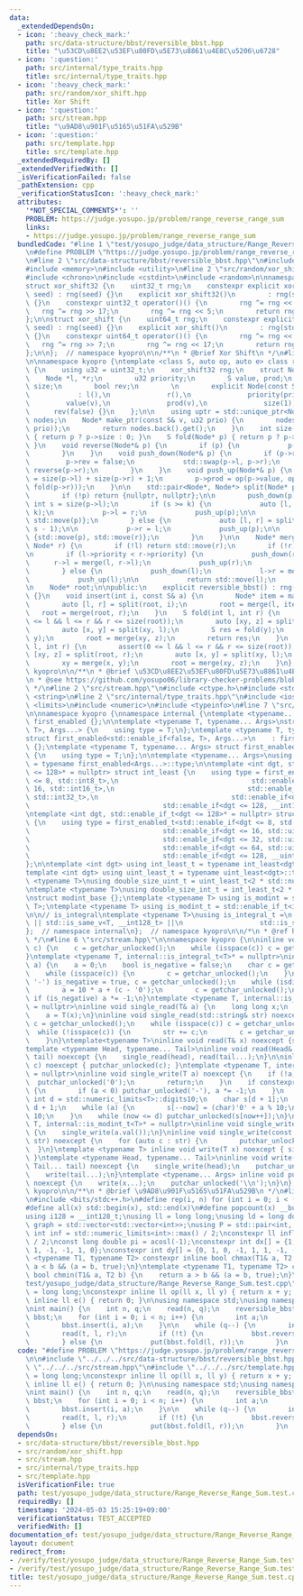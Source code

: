 ```yaml
---
data:
  _extendedDependsOn:
  - icon: ':heavy_check_mark:'
    path: src/data-structure/bbst/reversible_bbst.hpp
    title: "\u53CD\u8EE2\u53EF\u80FD\u5E73\u8861\u4E8C\u5206\u6728"
  - icon: ':question:'
    path: src/internal/type_traits.hpp
    title: src/internal/type_traits.hpp
  - icon: ':heavy_check_mark:'
    path: src/random/xor_shift.hpp
    title: Xor Shift
  - icon: ':question:'
    path: src/stream.hpp
    title: "\u9AD8\u901F\u5165\u51FA\u529B"
  - icon: ':question:'
    path: src/template.hpp
    title: src/template.hpp
  _extendedRequiredBy: []
  _extendedVerifiedWith: []
  _isVerificationFailed: false
  _pathExtension: cpp
  _verificationStatusIcon: ':heavy_check_mark:'
  attributes:
    '*NOT_SPECIAL_COMMENTS*': ''
    PROBLEM: https://judge.yosupo.jp/problem/range_reverse_range_sum
    links:
    - https://judge.yosupo.jp/problem/range_reverse_range_sum
  bundledCode: "#line 1 \"test/yosupo_judge/data_structure/Range_Reverse_Range_Sum.test.cpp\"\
    \n#define PROBLEM \"https://judge.yosupo.jp/problem/range_reverse_range_sum\"\n\
    \n#line 2 \"src/data-structure/bbst/reversible_bbst.hpp\"\n#include <cassert>\n\
    #include <memory>\n#include <utility>\n#line 2 \"src/random/xor_shift.hpp\"\n\
    #include <chrono>\n#include <cstdint>\n#include <random>\n\nnamespace kyopro {\n\
    struct xor_shift32 {\n    uint32_t rng;\n    constexpr explicit xor_shift32(uint32_t\
    \ seed) : rng(seed) {}\n    explicit xor_shift32()\n        : rng(std::chrono::steady_clock::now().time_since_epoch().count())\
    \ {}\n    constexpr uint32_t operator()() {\n        rng ^= rng << 13;\n     \
    \   rng ^= rng >> 17;\n        rng ^= rng << 5;\n        return rng;\n    }\n\
    };\n\nstruct xor_shift {\n    uint64_t rng;\n    constexpr explicit xor_shift(uint64_t\
    \ seed) : rng(seed) {}\n    explicit xor_shift()\n        : rng(std::chrono::steady_clock::now().time_since_epoch().count())\
    \ {}\n    constexpr uint64_t operator()() {\n        rng ^= rng << 13;\n     \
    \   rng ^= rng >> 7;\n        rng ^= rng << 17;\n        return rng;\n    }\n\
    };\n\n};  // namespace kyopro\n\n/**\n * @brief Xor Shift\n */\n#line 6 \"src/data-structure/bbst/reversible_bbst.hpp\"\
    \n\nnamespace kyopro {\ntemplate <class S, auto op, auto e> class reversible_bbst\
    \ {\n    using u32 = uint32_t;\n    xor_shift32 rng;\n    struct Node {\n    \
    \    Node *l, *r;\n        u32 priority;\n        S value, prod;\n        int\
    \ size;\n        bool rev;\n        \n        explicit Node(const S& v, u32 prio)\n\
    \            : l(),\n              r(),\n              priority(prio),\n     \
    \         value(v),\n              prod(v),\n              size(1),\n        \
    \      rev(false) {}\n    };\n\n    using uptr = std::unique_ptr<Node>;\n    std::vector<uptr>\
    \ nodes;\n    Node* make_ptr(const S& v, u32 prio) {\n        nodes.emplace_back(std::make_unique<Node>(v,\
    \ prio));\n        return nodes.back().get();\n    }\n    int size(Node* p) const\
    \ { return p ? p->size : 0; }\n    S fold(Node* p) { return p ? p->prod : e();\
    \ }\n    void reverse(Node*& p) {\n        if (p) {\n            p->rev ^= 1;\n\
    \        }\n    }\n    void push_down(Node*& p) {\n        if (p->rev) {\n   \
    \         p->rev = false;\n            std::swap(p->l, p->r);\n            reverse(p->l),\
    \ reverse(p->r);\n        }\n    }\n    void push_up(Node*& p) {\n        p->size\
    \ = size(p->l) + size(p->r) + 1;\n        p->prod = op(p->value, op(fold(p->l),\
    \ fold(p->r)));\n    }\n\n    std::pair<Node*, Node*> split(Node* p, int k) {\n\
    \        if (!p) return {nullptr, nullptr};\n\n        push_down(p);\n       \
    \ int s = size(p->l);\n        if (s >= k) {\n            auto [l, r] = split(p->l,\
    \ k);\n            p->l = r;\n            push_up(p);\n\n            return {std::move(l),\
    \ std::move(p)};\n        } else {\n            auto [l, r] = split(p->r, k -\
    \ s - 1);\n\n            p->r = l;\n            push_up(p);\n\n            return\
    \ {std::move(p), std::move(r)};\n        }\n    }\n\n    Node* merge(Node* l,\
    \ Node* r) {\n        if (!l) return std::move(r);\n        if (!r) return std::move(l);\n\
    \n        if (l->priority < r->priority) {\n            push_down(r);\n      \
    \      r->l = merge(l, r->l);\n            push_up(r);\n            return std::move(r);\n\
    \        } else {\n            push_down(l);\n            l->r = merge(l->r, r);\n\
    \            push_up(l);\n\n            return std::move(l);\n        }\n    }\n\
    \n    Node* root;\n\npublic:\n    explicit reversible_bbst() : rng(2023), root(nullptr)\
    \ {}\n    void insert(int i, const S& a) {\n        Node* item = make_ptr(a, rng());\n\
    \        auto [l, r] = split(root, i);\n        root = merge(l, item);\n     \
    \   root = merge(root, r);\n    }\n    S fold(int l, int r) {\n        assert(0\
    \ <= l && l <= r && r <= size(root));\n        auto [xy, z] = split(root, r);\n\
    \        auto [x, y] = split(xy, l);\n        S res = fold(y);\n        xy = merge(x,\
    \ y);\n        root = merge(xy, z);\n        return res;\n    }\n    void reverse(int\
    \ l, int r) {\n        assert(0 <= l && l <= r && r <= size(root));\n        auto\
    \ [xy, z] = split(root, r);\n        auto [x, y] = split(xy, l);\n        reverse(y);\n\
    \        xy = merge(x, y);\n        root = merge(xy, z);\n    }\n};\n};  // namespace\
    \ kyopro\n\n/**\n * @brief \u53CD\u8EE2\u53EF\u80FD\u5E73\u8861\u4E8C\u5206\u6728\
    \n * @see https://github.com/yosupo06/library-checker-problems/blob/master/datastructure/range_reverse_range_sum/sol/correct.cpp\n\
    \ */\n#line 2 \"src/stream.hpp\"\n#include <ctype.h>\n#include <stdio.h>\n#include\
    \ <string>\n#line 2 \"src/internal/type_traits.hpp\"\n#include <iostream>\n#include\
    \ <limits>\n#include <numeric>\n#include <typeinfo>\n#line 7 \"src/internal/type_traits.hpp\"\
    \n\nnamespace kyopro {\nnamespace internal {\ntemplate <typename... Args> struct\
    \ first_enabled {};\n\ntemplate <typename T, typename... Args>\nstruct first_enabled<std::enable_if<true,\
    \ T>, Args...> {\n    using type = T;\n};\ntemplate <typename T, typename... Args>\n\
    struct first_enabled<std::enable_if<false, T>, Args...>\n    : first_enabled<Args...>\
    \ {};\ntemplate <typename T, typename... Args> struct first_enabled<T, Args...>\
    \ {\n    using type = T;\n};\n\ntemplate <typename... Args>\nusing first_enabled_t\
    \ = typename first_enabled<Args...>::type;\n\ntemplate <int dgt, std::enable_if_t<dgt\
    \ <= 128>* = nullptr> struct int_least {\n    using type = first_enabled_t<std::enable_if<dgt\
    \ <= 8, std::int8_t>,\n                                 std::enable_if<dgt <=\
    \ 16, std::int16_t>,\n                                 std::enable_if<dgt <= 32,\
    \ std::int32_t>,\n                                 std::enable_if<dgt <= 64, std::int64_t>,\n\
    \                                 std::enable_if<dgt <= 128, __int128_t>>;\n};\n\
    \ntemplate <int dgt, std::enable_if_t<dgt <= 128>* = nullptr> struct uint_least\
    \ {\n    using type = first_enabled_t<std::enable_if<dgt <= 8, std::uint8_t>,\n\
    \                                 std::enable_if<dgt <= 16, std::uint16_t>,\n\
    \                                 std::enable_if<dgt <= 32, std::uint32_t>,\n\
    \                                 std::enable_if<dgt <= 64, std::uint64_t>,\n\
    \                                 std::enable_if<dgt <= 128, __uint128_t>>;\n\
    };\n\ntemplate <int dgt> using int_least_t = typename int_least<dgt>::type;\n\
    template <int dgt> using uint_least_t = typename uint_least<dgt>::type;\n\ntemplate\
    \ <typename T>\nusing double_size_uint_t = uint_least_t<2 * std::numeric_limits<T>::digits>;\n\
    \ntemplate <typename T>\nusing double_size_int_t = int_least_t<2 * std::numeric_limits<T>::digits>;\n\
    \nstruct modint_base {};\ntemplate <typename T> using is_modint = std::is_base_of<modint_base,\
    \ T>;\ntemplate <typename T> using is_modint_t = std::enable_if_t<is_modint<T>::value>;\n\
    \n\n// is_integral\ntemplate <typename T>\nusing is_integral_t =\n    std::enable_if_t<std::is_integral_v<T>\
    \ || std::is_same_v<T, __int128_t> ||\n                   std::is_same_v<T, __uint128_t>>;\n\
    };  // namespace internal\n};  // namespace kyopro\n\n/*\n * @ref https://qiita.com/kazatsuyu/items/f8c3b304e7f8b35263d8\n\
    \ */\n#line 6 \"src/stream.hpp\"\n\nnamespace kyopro {\n\ninline void single_read(char&\
    \ c) {\n    c = getchar_unlocked();\n    while (isspace(c)) c = getchar_unlocked();\n\
    }\ntemplate <typename T, internal::is_integral_t<T>* = nullptr>\ninline void single_read(T&\
    \ a) {\n    a = 0;\n    bool is_negative = false;\n    char c = getchar_unlocked();\n\
    \    while (isspace(c)) {\n        c = getchar_unlocked();\n    }\n    if (c ==\
    \ '-') is_negative = true, c = getchar_unlocked();\n    while (isdigit(c)) {\n\
    \        a = 10 * a + (c - '0');\n        c = getchar_unlocked();\n    }\n   \
    \ if (is_negative) a *= -1;\n}\ntemplate <typename T, internal::is_modint_t<T>*\
    \ = nullptr>\ninline void single_read(T& a) {\n    long long x;\n    single_read(x);\n\
    \    a = T(x);\n}\ninline void single_read(std::string& str) noexcept {\n    char\
    \ c = getchar_unlocked();\n    while (isspace(c)) c = getchar_unlocked();\n  \
    \  while (!isspace(c)) {\n        str += c;\n        c = getchar_unlocked();\n\
    \    }\n}\ntemplate<typename T>\ninline void read(T& x) noexcept {single_read(x);}\n\
    template <typename Head, typename... Tail>\ninline void read(Head& head, Tail&...\
    \ tail) noexcept {\n    single_read(head), read(tail...);\n}\n\ninline void single_write(char\
    \ c) noexcept { putchar_unlocked(c); }\ntemplate <typename T, internal::is_integral_t<T>*\
    \ = nullptr>\ninline void single_write(T a) noexcept {\n    if (!a) {\n      \
    \  putchar_unlocked('0');\n        return;\n    }\n    if constexpr (std::is_signed_v<T>)\
    \ {\n        if (a < 0) putchar_unlocked('-'), a *= -1;\n    }\n    constexpr\
    \ int d = std::numeric_limits<T>::digits10;\n    char s[d + 1];\n    int now =\
    \ d + 1;\n    while (a) {\n        s[--now] = (char)'0' + a % 10;\n        a /=\
    \ 10;\n    }\n    while (now <= d) putchar_unlocked(s[now++]);\n}\ntemplate <typename\
    \ T, internal::is_modint_t<T>* = nullptr>\ninline void single_write(T a) noexcept\
    \ {\n    single_write(a.val());\n}\ninline void single_write(const std::string&\
    \ str) noexcept {\n    for (auto c : str) {\n        putchar_unlocked(c);\n  \
    \  }\n}\ntemplate <typename T> inline void write(T x) noexcept { single_write(x);\
    \ }\ntemplate <typename Head, typename... Tail>\ninline void write(Head head,\
    \ Tail... tail) noexcept {\n    single_write(head);\n    putchar_unlocked(' ');\n\
    \    write(tail...);\n}\ntemplate <typename... Args> inline void put(Args... x)\
    \ noexcept {\n    write(x...);\n    putchar_unlocked('\\n');\n}\n};  // namespace\
    \ kyopro\n\n/**\n * @brief \u9AD8\u901F\u5165\u51FA\u529B\n */\n#line 2 \"src/template.hpp\"\
    \n#include <bits/stdc++.h>\n#define rep(i, n) for (int i = 0; i < (n); i++)\n\
    #define all(x) std::begin(x), std::end(x)\n#define popcount(x) __builtin_popcountll(x)\n\
    using i128 = __int128_t;\nusing ll = long long;\nusing ld = long double;\nusing\
    \ graph = std::vector<std::vector<int>>;\nusing P = std::pair<int, int>;\nconstexpr\
    \ int inf = std::numeric_limits<int>::max() / 2;\nconstexpr ll infl = std::numeric_limits<ll>::max()\
    \ / 2;\nconst long double pi = acosl(-1);\nconstexpr int dx[] = {1, 0, -1, 0,\
    \ 1, -1, -1, 1, 0};\nconstexpr int dy[] = {0, 1, 0, -1, 1, 1, -1, -1, 0};\ntemplate\
    \ <typename T1, typename T2> constexpr inline bool chmax(T1& a, T2 b) {\n    return\
    \ a < b && (a = b, true);\n}\ntemplate <typename T1, typename T2> constexpr inline\
    \ bool chmin(T1& a, T2 b) {\n    return a > b && (a = b, true);\n}\n#line 6 \"\
    test/yosupo_judge/data_structure/Range_Reverse_Range_Sum.test.cpp\"\nusing ll\
    \ = long long;\nconstexpr inline ll op(ll x, ll y) { return x + y; }\nconstexpr\
    \ inline ll e() { return 0; }\n\nusing namespace std;\nusing namespace kyopro;\n\
    \nint main() {\n    int n, q;\n    read(n, q);\n    reversible_bbst<ll, op, e>\
    \ bbst;\n    for (int i = 0; i < n; i++) {\n        int a;\n        read(a);\n\
    \        bbst.insert(i, a);\n    }\n\n    while (q--) {\n        int t, l, r;\n\
    \        read(t, l, r);\n        if (!t) {\n            bbst.reverse(l, r);\n\
    \        } else {\n            put(bbst.fold(l, r));\n        }\n    }\n}\n"
  code: "#define PROBLEM \"https://judge.yosupo.jp/problem/range_reverse_range_sum\"\
    \n\n#include \"../../../src/data-structure/bbst/reversible_bbst.hpp\"\n#include\
    \ \"../../../src/stream.hpp\"\n#include \"../../../src/template.hpp\"\nusing ll\
    \ = long long;\nconstexpr inline ll op(ll x, ll y) { return x + y; }\nconstexpr\
    \ inline ll e() { return 0; }\n\nusing namespace std;\nusing namespace kyopro;\n\
    \nint main() {\n    int n, q;\n    read(n, q);\n    reversible_bbst<ll, op, e>\
    \ bbst;\n    for (int i = 0; i < n; i++) {\n        int a;\n        read(a);\n\
    \        bbst.insert(i, a);\n    }\n\n    while (q--) {\n        int t, l, r;\n\
    \        read(t, l, r);\n        if (!t) {\n            bbst.reverse(l, r);\n\
    \        } else {\n            put(bbst.fold(l, r));\n        }\n    }\n}"
  dependsOn:
  - src/data-structure/bbst/reversible_bbst.hpp
  - src/random/xor_shift.hpp
  - src/stream.hpp
  - src/internal/type_traits.hpp
  - src/template.hpp
  isVerificationFile: true
  path: test/yosupo_judge/data_structure/Range_Reverse_Range_Sum.test.cpp
  requiredBy: []
  timestamp: '2024-05-03 15:25:19+09:00'
  verificationStatus: TEST_ACCEPTED
  verifiedWith: []
documentation_of: test/yosupo_judge/data_structure/Range_Reverse_Range_Sum.test.cpp
layout: document
redirect_from:
- /verify/test/yosupo_judge/data_structure/Range_Reverse_Range_Sum.test.cpp
- /verify/test/yosupo_judge/data_structure/Range_Reverse_Range_Sum.test.cpp.html
title: test/yosupo_judge/data_structure/Range_Reverse_Range_Sum.test.cpp
---
```

